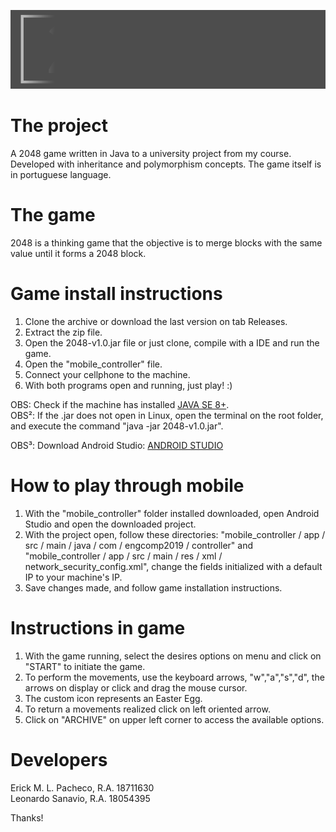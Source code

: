 ![2048 game logo gif](game/src/main/resources/imgs/elements/gameLogoFinal.gif)

# The project

A 2048 game written in Java to a university project from my course. Developed with inheritance and polymorphism concepts.
The game itself is in portuguese language.

# The game

2048 is a thinking game that the objective is to merge blocks with the same value until it forms a 2048 block.

# Game install instructions

1. Clone the archive or download the last version on tab Releases.</br >
2. Extract the zip file.</br >
3. Open the 2048-v1.0.jar file or just clone, compile with a IDE and run the game.</br >
4. Open the "mobile_controller" file.
5. Connect your cellphone to the machine.
6. With both programs open and running, just play! :)

OBS: Check if the machine has installed [JAVA SE 8+](https://www.oracle.com/technetwork/pt/java/javase/downloads/index.html).</br >
OBS²: If the .jar does not open in Linux, open the terminal on the root folder, and execute the command "java -jar 2048-v1.0.jar".

OBS³: Download Android Studio: [ANDROID STUDIO](https://developer.android.com/studio/?hl=pt-br)


# How to play through mobile

1. With the "mobile_controller" folder installed downloaded, open Android Studio and open the downloaded project.
2. With the project open, follow these directories: "mobile_controller / app / src / main / java / com / engcomp2019 / controller" and
"mobile_controller / app / src / main / res / xml / network_security_config.xml", change the fields initialized with a default IP to your machine's IP.
3. Save changes made, and follow game installation instructions.

# Instructions in game

1. With the game running, select the desires options on menu and click on "START" to initiate the game.</br >
2. To perform the movements, use the keyboard arrows, "w","a","s","d", the arrows on display or click and drag the mouse cursor.</br >
3. The custom icon represents an Easter Egg.</br >
4. To return a movements realized click on left oriented arrow.</br >
5. Click on "ARCHIVE" on upper left corner to access the available options.

# Developers

Erick M. L. Pacheco, R.A. 18711630</br >
Leonardo Sanavio, R.A. 18054395

Thanks!
